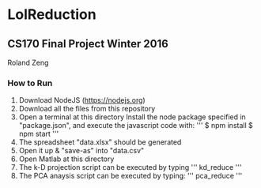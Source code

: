# LolReduction
## CS170 Final Project Winter 2016

Roland Zeng

### How to Run
1. Download NodeJS  (https://nodejs.org)
2. Download all the files from this repository
3. Open a terminal at this directory
Install the node package specified in "package.json", and execute the javascript code with:
'''
$  npm install
$  npm start
'''
4. The spreadsheet "data.xlsx" should be generated
5. Open it up & "save-as" into "data.csv"
6. Open Matlab at this directory
7. The k-D projection script can be executed by typing
'''
kd_reduce
'''
8. The PCA anaysis script can be executed by typing:
'''
pca_reduce
'''
